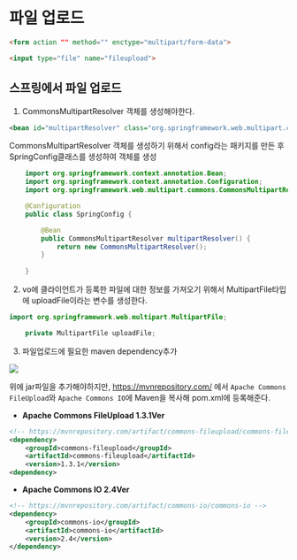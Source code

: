 # 파일 업로드

```html
<form action "" method="" enctype="multipart/form-data">
```

```html
<input type="file" name="fileupload">
```

## 스프링에서 파일 업로드

1. CommonsMultipartResolver 객체를 생성해야한다.

```xml
<bean id="multipartResolver" class="org.springframework.web.multipart.commons.CommonsMultipartResolver">
```

CommonsMultipartResolver 객체를 생성하기 위해서 config라는 패키지를 만든 후 SpringConfig클래스를 생성하여 객체를 생성 
```java
    import org.springframework.context.annotation.Bean;
    import org.springframework.context.annotation.Configuration;
    import org.springframework.web.multipart.commons.CommonsMultipartResolver;

    @Configuration
    public class SpringConfig {

        @Bean
        public CommonsMultipartResolver multipartResolver() {
            return new CommonsMultipartResolver();
        }
        
    }
```

2. vo에 클라이언트가 등록한 파일에 대한 정보를 가져오기 위해서 MultipartFile타입에 uploadFile이라는 변수를 생성한다.

```java
import org.springframework.web.multipart.MultipartFile;

	private MultipartFile uploadFile;
```


3. 파일업로드에 필요한 maven dependency추가

<img src ="https://user-images.githubusercontent.com/69107255/111063271-f2798600-84f0-11eb-94d6-ba50b96cc309.png">

위에 jar파일을 추가해야하지만, https://mvnrepository.com/ 에서 `Apache Commons FileUpload`와 `Apache Commons IO`에 Maven을 복사해 pom.xml에 등록해준다.

- **Apache Commons FileUpload 1.3.1Ver**
```xml
<!-- https://mvnrepository.com/artifact/commons-fileupload/commons-fileupload -->
<dependency>
    <groupId>commons-fileupload</groupId>
	<artifactId>commons-fileupload</artifactId>
	<version>1.3.1</version>
<dependency>
```

- **Apache Commons IO  2.4Ver**
```xml
<!-- https://mvnrepository.com/artifact/commons-io/commons-io -->
<dependency>
    <groupId>commons-io</groupId>
    <artifactId>commons-io</artifactId>
    <version>2.4</version>
</dependency>
```